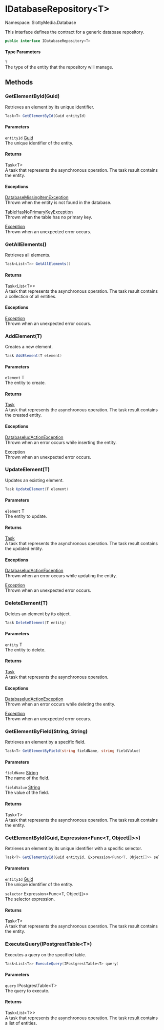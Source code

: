 # IDatabaseRepository&lt;T&gt;

Namespace: SlottyMedia.Database

This interface defines the contract for a generic database repository.

```csharp
public interface IDatabaseRepository<T>
```

#### Type Parameters

`T`<br>
The type of the entity that the repository will manage.

## Methods

### **GetElementById(Guid)**

Retrieves an element by its unique identifier.

```csharp
Task<T> GetElementById(Guid entityId)
```

#### Parameters

`entityId` [Guid](https://docs.microsoft.com/en-us/dotnet/api/system.guid)<br>
The unique identifier of the entity.

#### Returns

Task&lt;T&gt;<br>
A task that represents the asynchronous operation. The task result contains the entity.

#### Exceptions

[DatabaseMissingItemException](./slottymedia.database.exceptions.databasemissingitemexception.md)<br>
Thrown when the entity is not found in the database.

[TableHasNoPrimaryKeyException](./slottymedia.database.exceptions.tablehasnoprimarykeyexception.md)<br>
Thrown when the table has no primary key.

[Exception](https://docs.microsoft.com/en-us/dotnet/api/system.exception)<br>
Thrown when an unexpected error occurs.

### **GetAllElements()**

Retrieves all elements.

```csharp
Task<List<T>> GetAllElements()
```

#### Returns

Task&lt;List&lt;T&gt;&gt;<br>
A task that represents the asynchronous operation. The task result contains a collection of all entities.

#### Exceptions

[Exception](https://docs.microsoft.com/en-us/dotnet/api/system.exception)<br>
Thrown when an unexpected error occurs.

### **AddElement(T)**

Creates a new element.

```csharp
Task AddElement(T element)
```

#### Parameters

`element` T<br>
The entity to create.

#### Returns

[Task](https://docs.microsoft.com/en-us/dotnet/api/system.threading.tasks.task)<br>
A task that represents the asynchronous operation. The task result contains the created entity.

#### Exceptions

[DatabaseIudActionException](./slottymedia.database.exceptions.databaseiudactionexception.md)<br>
Thrown when an error occurs while inserting the entity.

[Exception](https://docs.microsoft.com/en-us/dotnet/api/system.exception)<br>
Thrown when an unexpected error occurs.

### **UpdateElement(T)**

Updates an existing element.

```csharp
Task UpdateElement(T element)
```

#### Parameters

`element` T<br>
The entity to update.

#### Returns

[Task](https://docs.microsoft.com/en-us/dotnet/api/system.threading.tasks.task)<br>
A task that represents the asynchronous operation. The task result contains the updated entity.

#### Exceptions

[DatabaseIudActionException](./slottymedia.database.exceptions.databaseiudactionexception.md)<br>
Thrown when an error occurs while updating the entity.

[Exception](https://docs.microsoft.com/en-us/dotnet/api/system.exception)<br>
Thrown when an unexpected error occurs.

### **DeleteElement(T)**

Deletes an element by its object.

```csharp
Task DeleteElement(T entity)
```

#### Parameters

`entity` T<br>
The entity to delete.

#### Returns

[Task](https://docs.microsoft.com/en-us/dotnet/api/system.threading.tasks.task)<br>
A task that represents the asynchronous operation.

#### Exceptions

[DatabaseIudActionException](./slottymedia.database.exceptions.databaseiudactionexception.md)<br>
Thrown when an error occurs while deleting the entity.

[Exception](https://docs.microsoft.com/en-us/dotnet/api/system.exception)<br>
Thrown when an unexpected error occurs.

### **GetElementByField(String, String)**

Retrieves an element by a specific field.

```csharp
Task<T> GetElementByField(string fieldName, string fieldValue)
```

#### Parameters

`fieldName` [String](https://docs.microsoft.com/en-us/dotnet/api/system.string)<br>
The name of the field.

`fieldValue` [String](https://docs.microsoft.com/en-us/dotnet/api/system.string)<br>
The value of the field.

#### Returns

Task&lt;T&gt;<br>
A task that represents the asynchronous operation. The task result contains the entity.

### **GetElementById(Guid, Expression&lt;Func&lt;T, Object[]&gt;&gt;)**

Retrieves an element by its unique identifier with a specific selector.

```csharp
Task<T> GetElementById(Guid entityId, Expression<Func<T, Object[]>> selector)
```

#### Parameters

`entityId` [Guid](https://docs.microsoft.com/en-us/dotnet/api/system.guid)<br>
The unique identifier of the entity.

`selector` Expression&lt;Func&lt;T, Object[]&gt;&gt;<br>
The selector expression.

#### Returns

Task&lt;T&gt;<br>
A task that represents the asynchronous operation. The task result contains the entity.

### **ExecuteQuery(IPostgrestTable&lt;T&gt;)**

Executes a query on the specified table.

```csharp
Task<List<T>> ExecuteQuery(IPostgrestTable<T> query)
```

#### Parameters

`query` IPostgrestTable&lt;T&gt;<br>
The query to execute.

#### Returns

Task&lt;List&lt;T&gt;&gt;<br>
A task that represents the asynchronous operation. The task result contains a list of entities.
